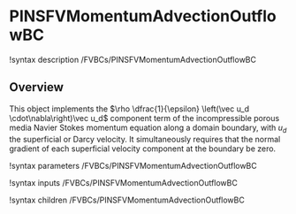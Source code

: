 # PINSFVMomentumAdvectionOutflowBC

!syntax description /FVBCs/PINSFVMomentumAdvectionOutflowBC

## Overview

This object implements the $\rho \dfrac{1}{\epsilon} \left(\vec u_d \cdot\nabla\right)\vec u_d$ component
term of the incompressible porous media Navier Stokes momentum equation along a domain boundary,
with $u_d$ the superficial or Darcy velocity.
It simultaneously requires that the normal gradient of each superficial velocity component at
the boundary be zero.

!syntax parameters /FVBCs/PINSFVMomentumAdvectionOutflowBC

!syntax inputs /FVBCs/PINSFVMomentumAdvectionOutflowBC

!syntax children /FVBCs/PINSFVMomentumAdvectionOutflowBC
